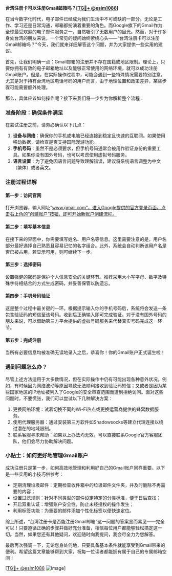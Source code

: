 **台湾注册卡可以注册Gmail邮箱吗？[[TG💪+ @esim1088](https://t.me/s/esim1088)]**

在当今数字化时代，电子邮件已经成为我们生活中不可或缺的一部分。无论是工作、学习还是日常沟通，邮箱都扮演着重要的角色。而Google旗下的Gmail作为全球最受欢迎的电子邮件服务之一，自然吸引了无数用户的目光。然而，对于许多身处台湾的朋友来说，一个常见的疑问始终萦绕心头——“台湾注册卡可以注册Gmail邮箱吗？”今天，我们就来详细解答这个问题，并为大家提供一些实用的建议。

首先，让我们明确一点：Gmail邮箱的注册并不存在国籍或地区限制。理论上，只要你拥有有效的电子邮箱地址以及能够正常使用的网络环境，就可以成功注册Gmail账户。但是，在实际操作过程中，可能会遇到一些特殊情况需要特别注意。尤其是对于持有台湾地区电话号码的用户而言，由于地理位置和政策差异，某些步骤可能需要额外处理。

那么，具体应该如何操作呢？接下来我们将一步步为你解析整个流程：

### 准备阶段：确保条件满足

在尝试注册之前，请务必确认以下几点：
1. **设备与网络**：确保你的手机或电脑已经连接到稳定且快速的互联网。如果使用移动数据，请检查是否支持国际漫游功能。
2. **手机号码**：虽然不是必须要求，但手机号码通常会被用作验证身份的重要工具。如果你没有国外号码，也可以考虑使用虚拟号码服务。
3. **语言设置**：为了避免因语言问题导致理解错误，建议将系统语言调整为中文（繁体）或者英文。

### 注册过程详解

#### 第一步：访问官网
打开浏览器，输入网址“www.gmail.com”，进入Google提供的官方登录页面。点击右上角的“创建账户”按钮，即可开始新账户创建流程。

#### 第二步：填写基本信息
在接下来的界面中，你需要填写姓名、用户名等信息。这里需要注意的是，用户名部分最好选择自己熟悉且容易记忆的名字组合。此外，系统会自动判断该用户名是否已被占用，若显示可用，则可继续下一步。

#### 第三步：选择密码
设置强健的密码是保护个人信息安全的关键环节。推荐采用大小写字母、数字及特殊字符相结合的方式生成密码，并妥善保管以防遗忘。

#### 第四步：手机号码验证
这是整个过程中最关键的一环。根据提示输入你的手机号码后，系统将会发送一条包含验证码的短信至该号码。收到后正确输入即可完成验证。对于没有国外号码的朋友来说，可以借助第三方平台提供的虚拟号码服务来代替真实号码完成这一环节。

#### 第五步：完成注册
当所有必要信息均被准确无误地录入之后，恭喜你！你的Gmail账户正式诞生啦！

### 遇到问题怎么办？

尽管上述方法适用于大多数情况，但在实际操作中仍有可能出现各种意外状况。例如，有时候因为网络波动等原因导致无法顺利接收到验证码短信；又或者是因为某些国家地区的IP地址被列入了Google的安全审查范围而遭到拒绝访问。面对这些问题时，不要慌张，我们可以尝试以下几种解决方案：

1. 更换网络环境：试着切换不同的Wi-Fi热点或更换运营商提供的蜂窝数据服务。
2. 使用代理服务器：通过安装第三方软件如Shadowsocks等建立代理连接以绕过潜在的地域限制。
3. 联系客服寻求帮助：如果以上办法均无效，可以直接联系Google官方客服团队，他们会尽力协助解决问题。

### 小贴士：如何更好地管理Gmail账户

成功注册只是第一步，如何高效地管理和利用好自己的Gmail账户同样重要。以下是一些实用的小技巧供参考：

- 定期清理垃圾邮件：定期检查收件箱中的垃圾邮件文件夹，并及时删除不再需要的内容；
- 设置过滤规则：针对不同类型的邮件设定特定的分类标准，便于日后查找；
- 开启双重认证：增强账户安全性，防止未经授权的操作发生；
- 利用标签功能：为重要的邮件添加个性化标签以便快速定位。

综上所述，“台湾注册卡是否能注册Gmail邮箱”这一问题的答案显而易见——完全可以！只要遵循正确的步骤并做好充分准备，相信每位用户都能够轻松搞定这一切。当然，如果您还有其他疑问，欢迎随时向我提问，我会尽全力为您解答。

最后再次强调一下，无论您身处何地，只要具备基本条件就能享受到Gmail带来的便利。希望这篇文章能够帮到大家，祝每一位读者都能拥有属于自己的专属邮箱空间！

[[TG💪+ @esim1088](https://t.me/s/esim1088) ![Image](https://i.postimg.cc/4NQfJmqS/Snipaste-2025-05-13-00-14-12.png)]
